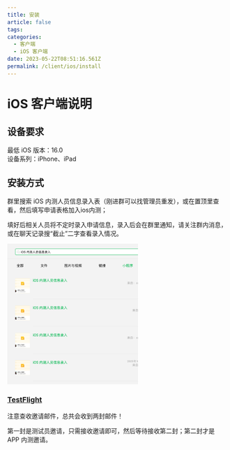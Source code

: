 ```yaml
---
title: 安装
article: false
tags:
categories: 
  - 客户端
  - iOS 客户端
date: 2023-05-22T08:51:16.561Z
permalink: /client/ios/install
---
```


# iOS 客户端说明

## 设备要求

最低 iOS 版本：16.0  
设备系列：iPhone、iPad

## 安装方式

群里搜索 iOS 内测人员信息录入表（刚进群可以找管理员重发），或在置顶里查看，然后填写申请表格加入ios内测；    

填好后相关人员将不定时录入申请信息，录入后会在群里通知，请关注群内消息，或在聊天记录搜“截止”二字查看录入情况。

<img src="./images/join.png" alt="drawing" width="300"/>

### [TestFlight](https://apps.apple.com/app/id899247664)

注意查收邀请邮件，总共会收到两封邮件！  

第一封是测试员邀请，只需接收邀请即可，然后等待接收第二封；第二封才是 APP 内测邀请。

